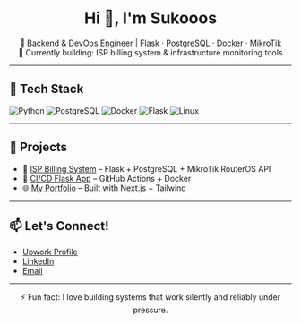 <h1 align="center">Hi 👋, I'm Sukooos</h1>
<p align="center">
  🔧 Backend & DevOps Engineer | Flask · PostgreSQL · Docker · MikroTik  
  <br>
  🌱 Currently building: ISP billing system & infrastructure monitoring tools  
</p>

---

## 🧰 Tech Stack

![Python](https://img.shields.io/badge/-Python-3776AB?style=flat&logo=python&logoColor=white)
![PostgreSQL](https://img.shields.io/badge/-PostgreSQL-4169E1?style=flat&logo=postgresql&logoColor=white)
![Docker](https://img.shields.io/badge/-Docker-2496ED?style=flat&logo=docker&logoColor=white)
![Flask](https://img.shields.io/badge/-Flask-000000?style=flat&logo=flask&logoColor=white)
![Linux](https://img.shields.io/badge/-Linux-FCC624?style=flat&logo=linux&logoColor=black)

---

## 🚀 Projects

- 🧾 [ISP Billing System](https://github.com/Sukooos/isp-billing) – Flask + PostgreSQL + MikroTik RouterOS API
- 🔁 [CI/CD Flask App](https://github.com/Sukooos/flask-ci-cd) – GitHub Actions + Docker
- 🌐 [My Portfolio](https://github.com/Sukooos/my-portofolio) – Built with Next.js + Tailwind

---

## 📫 Let's Connect!

- [Upwork Profile](https://www.upwork.com/freelancers/~01584aa2b81b83572c)
- [LinkedIn](https://linkedin.com/in/sukooos)
- [Email](mailto:your@email.com)

---

<p align="center">
  ⚡ Fun fact: I love building systems that work silently and reliably under pressure.
</p>
